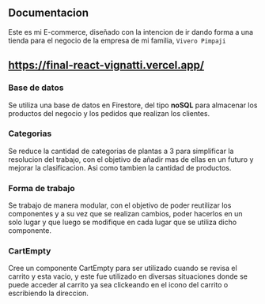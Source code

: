 ## Documentacion

Este es mi E-commerce, diseñado con la intencion de ir dando forma a una tienda para el negocio de la empresa de mi familia, `Vivero Pimpaji`

## https://final-react-vignatti.vercel.app/

### Base de datos

Se utiliza una base de datos en Firestore, del tipo **noSQL** para almacenar los productos del negocio y los pedidos que realizan los clientes.

### Categorias

Se reduce la cantidad de categorias de plantas a 3 para simplificar la resolucion del trabajo, con el objetivo de añadir mas de ellas en un futuro y mejorar la clasificacion. Asi como tambien la cantidad de productos.

### Forma de trabajo

Se trabajo de manera modular, con el objetivo de poder reutilizar los componentes y a su vez que se realizan cambios, poder hacerlos en un solo lugar y que luego se modifique en cada lugar que se utiliza dicho componente.

### CartEmpty

Cree un componente CartEmpty para ser utilizado cuando se revisa el carrito y esta vacio, y este fue utilizado en diversas situaciones donde se puede acceder al carrito ya sea clickeando en el icono del carrito o escribiendo la direccion.

